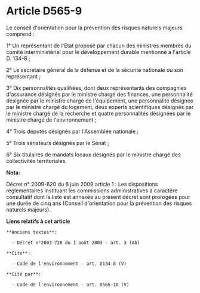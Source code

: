 # Article D565-9

Le conseil d'orientation pour la prévention des risques naturels majeurs comprend : 

1° Un représentant de l'Etat proposé par chacun des ministres membres du comité interministériel pour le développement
durable mentionné à l'article D. 134-8 ; 

2° Le secrétaire général de la défense et de la sécurité nationale ou son représentant ; 

3° Dix personnalités qualifiées, dont deux représentants des compagnies d'assurance désignés par le ministre chargé des
finances, une personnalité désignée par le ministre chargé de l'équipement, une personnalité désignée par le ministre chargé
du logement, deux experts scientifiques désignés par le ministre chargé de la recherche et quatre personnalités désignées par
le ministre chargé de l'environnement ; 

4° Trois députés désignés par l'Assemblée nationale ; 

5° Trois sénateurs désignés par le Sénat ; 

6° Six titulaires de mandats locaux désignés par le ministre chargé des collectivités territoriales.

**Nota:**

Décret n° 2009-620 du 6 juin 2009 article 1 : Les dispositions réglementaires instituant les commissions administratives à
caractère consultatif dont la liste est annexée au présent décret sont prorogées pour une durée de cinq ans (Conseil
d'orientation pour la prévention des risques naturels majeurs).

**Liens relatifs à cet article**

	**Anciens textes**:

	  - Décret n°2003-728 du 1 août 2003 - art. 3 (Ab)

	**Cite**:

	  - Code de l'environnement - art. D134-8 (V)

	**Cité par**:

	  - Code de l'environnement - art. D565-10 (V)
